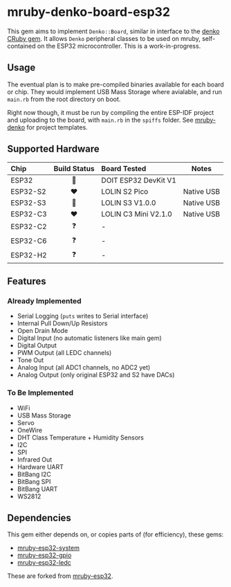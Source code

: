 # mruby-denko-board-esp32

This gem aims to implement `Denko::Board`, similar in interface to the [denko CRuby gem](https://github.com/denko-rb/denko). It allows `Denko` peripheral classes to be used on mruby, self-contained on the ESP32 microcontroller. This is a work-in-progress.

## Usage

The eventual plan is to make pre-compiled binaries available for each board or chip. They would implement USB Mass Storage where avialable, and run `main.rb` from the root directory on boot.

Right now though, it must be run by compiling the entire ESP-IDF project and uploading to the board, with `main.rb` in the `spiffs` folder. See [mruby-denko](https://github.com/denko-rb/mruby-denko) for project templates.

## Supported Hardware

|    Chip        | Build Status    | Board Tested         | Notes |
| :--------      | :------:        | :---------------     |------ |
| ESP32          | :green_heart:   | DOIT ESP32 DevKit V1 |
| ESP32-S2       | :heart:         | LOLIN S2 Pico        | Native USB
| ESP32-S3       | :green_heart:   | LOLIN S3 V1.0.0      | Native USB
| ESP32-C3       | :heart:         | LOLIN C3 Mini V2.1.0 | Native USB
| ESP32-C2       | :question:      | -                    | 
| ESP32-C6       | :question:      | -                    | 
| ESP32-H2       | :question:      | -                    | 

## Features

### Already Implemented
  - Serial Logging (`puts` writes to Serial interface)
  - Internal Pull Down/Up Resistors
  - Open Drain Mode
  - Digital Input (no automatic listeners like main gem)
  - Digital Output
  - PWM Output (all LEDC channels)
  - Tone Out
  - Analog Input (all ADC1 channels, no ADC2 yet)
  - Analog Output (only original ESP32 and S2 have DACs)

### To Be Implemented
  - WiFi
  - USB Mass Storage
  - Servo
  - OneWire
  - DHT Class Temperature + Humidity Sensors
  - I2C
  - SPI
  - Infrared Out
  - Hardware UART
  - BitBang I2C
  - BitBang SPI 
  - BitBang UART
  - WS2812

## Dependencies
This gem either depends on, or copies parts of (for efficiency), these gems:

- [mruby-esp32-system](https://github.com/denko-rb/mruby-esp32-system)
- [mruby-esp32-gpio](https://github.com/denko-rb/mruby-esp32-gpio)
- [mruby-esp32-ledc](https://github.com/denko-rb/mruby-esp32-ledc)

These are forked from [mruby-esp32](https://github.com/mruby-esp32).
